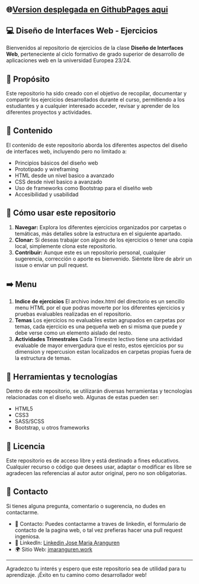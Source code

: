## 🌐[Version desplegada en GithubPages aqui](https://josema294.github.io/InterfacesWeb/)



## 💻 Diseño de Interfaces Web - Ejercicios 

Bienvenidos al repositorio de ejercicios de la clase **Diseño de Interfaces Web**, perteneciente al ciclo formativo de grado superior de desarrollo de aplicaciones web en la universidad Europea 23/24.

## 📌 Propósito

Este repositorio ha sido creado con el objetivo de recopilar, documentar y compartir los ejercicios desarrollados durante el curso, permitiendo a los estudiantes y a cualquier interesado acceder, revisar y aprender de los diferentes proyectos y actividades.

## 📘 Contenido

El contenido de este repositorio aborda los diferentes aspectos del diseño de interfaces web, incluyendo pero no limitado a:

- Principios básicos del diseño web
- Prototipado y wireframing
- HTML desde un nivel basico a avanzado
- CSS desde nivel basico a avanzado
- Uso de frameworks como Bootstrap para el diselño web
- Accesibilidad y usabilidad


## 🚀 Cómo usar este repositorio

1. **Navegar:** Explora los diferentes ejercicios organizados por carpetas o temáticas, más detalles sobre la estructura en el siguiente apartado.
2. **Clonar:** Si deseas trabajar con alguno de los ejercicios o tener una copia local, simplemente clona este repositorio.
3. **Contribuir:** Aunque este es un repositorio personal, cualquier sugerencia, corrección o aporte es bienvenido. Siéntete libre de abrir un issue o enviar un pull request.

## ➡️ Menu 

1. **Indice de ejercicios** El archivo index.html del directorio es un sencillo menu HTML por el que podras moverte por los diferentes ejercicios y pruebas evaluables realizadas en el repositorio.
2. **Temas** Los ejercicios no evaluables estan agrupados en carpetas por temas, cada ejercicio es una pequeña web en si misma que puede y debe verse como un elemento aislado del resto.
3. **Actividades Trimestrales** Cada Trimestre lectivo tiene una actividad evaluable de mayor envergadura que el resto, estos ejercicios por su dimension y repercusion estan localizados en carpetas propias fuera de la estructura de temas.


## 🤖 Herramientas y tecnologías

Dentro de este repositorio, se utilizarán diversas herramientas y tecnologías relacionadas con el diseño web. Algunas de estas pueden ser:

- HTML5
- CSS3
- SASS/SCSS
- Bootstrap, u otros frameworks


## 📄 Licencia

Este repositorio es de acceso libre y está destinado a fines educativos. Cualquier recurso o código que desees usar, adaptar o modificar es libre se agradecen las referencias al autor autor original, pero no son obligatorias.

## 🤝 Contacto

Si tienes alguna pregunta, comentario o sugerencia, no dudes en contactarme.

- 📧 Contacto: Puedes contactarme a traves de linkedin, el formulario de contacto de la pagina web, o tal vez prefieras hacer una pull request ingeniosa.
- 💼 LinkedIn: [Linkedin Jose Maria Aranguren](https://www.linkedin.com/in/jose-maria-aranguren-080a70b3/)
- 🌍 Sitio Web: [jmaranguren.work](https://jmaranguren.work)

---

Agradezco tu interés y espero que este repositorio sea de utilidad para tu aprendizaje. ¡Éxito en tu camino como desarrollador web!
